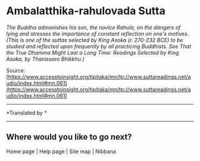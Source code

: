 # Ambalatthika-rahulovada Sutta

*The Buddha admonishes his son, the novice Rahula, on the dangers of lying and stresses the importance of constant reflection on one's motives. (This is one of the suttas selected by King Asoka (r. 270-232 BCE) to be studied and reflected upon frequently by all practicing Buddhists. See That the True Dhamma Might Last a Long Time: Readings Selected by King Asoka, by Thanissaro Bhikkhu.)*

Source: [https://www.accesstoinsight.org/tipitaka/mn/tp://www.suttareadings.net/audio/index.html#mn.061](https://www.accesstoinsight.org/tipitaka/mn/tp://www.suttareadings.net/audio/index.html#mn.061)

---

*Translated by *

---

## Where would you like to go next?


Home page
| Help page
| Site map
| Nibbana
